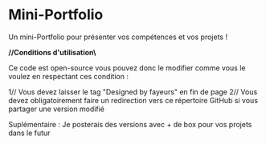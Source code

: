 # Mini-Portfolio


Un mini-Portfolio pour présenter vos compétences et vos projets !


**//Conditions d'utilisation\\**

Ce code est open-source vous pouvez donc le modifier comme vous le voulez en respectant ces condition :

1// Vous devez laisser le tag "Designed by fayeurs" en fin de page 
2// Vous devez obligatoirement faire un redirection vers ce répertoire GitHub si vous partager une version modifié



Suplémentaire : Je posterais des versions avec + de box pour vos projets dans le futur

